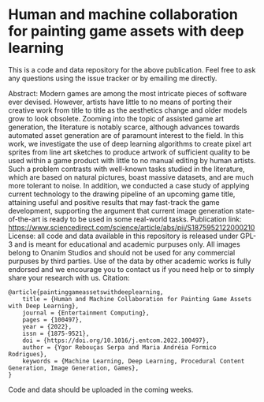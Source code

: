 # Human and machine collaboration for painting game assets with deep learning
This is a code and data repository for the above publication. Feel free to ask any questions using the issue tracker or by emailing me directly.

Abstract: Modern games are among the most intricate pieces of software ever devised. However, artists have little to no means of porting their creative work from title to title as the aesthetics change and older models grow to look obsolete. Zooming into the topic of assisted game art generation, the literature is notably scarce, although advances towards automated asset generation are of paramount interest to the field. In this work, we investigate the use of deep learning algorithms to create pixel art sprites from line art sketches to produce artwork of sufficient quality to be used within a game product with little to no manual editing by human artists. Such a problem contrasts with well-known tasks studied in the literature, which are based on natural pictures, boast massive datasets, and are much more tolerant to noise. In addition, we conducted a case study of applying current technology to the drawing pipeline of an upcoming game title, attaining useful and positive results that may fast-track the game development, supporting the argument that current image generation state-of-the-art is ready to be used in some real-world tasks.
Publication link: https://www.sciencedirect.com/science/article/abs/pii/S1875952122000210
License: all code and data available in this repository is released under GPL-3 and is meant for educational and academic purpuses only. All images belong to Onanim Studios and should not be used for any commercial purpuses by third parties. Use of the data by other academic works is fully endorsed and we encourage you to contact us if you need help or to simply share your research with us.
Citation:
```
@article{paintinggameassetswithdeeplearning,
    title = {Human and Machine Collaboration for Painting Game Assets with Deep Learning},
    journal = {Entertainment Computing},
    pages = {100497},
    year = {2022},
    issn = {1875-9521},
    doi = {https://doi.org/10.1016/j.entcom.2022.100497},
    author = {Ygor Rebouças Serpa and Maria Andréia Formico Rodrigues},
    keywords = {Machine Learning, Deep Learning, Procedural Content Generation, Image Generation, Games},
}
```

Code and data should be uploaded in the coming weeks. 
